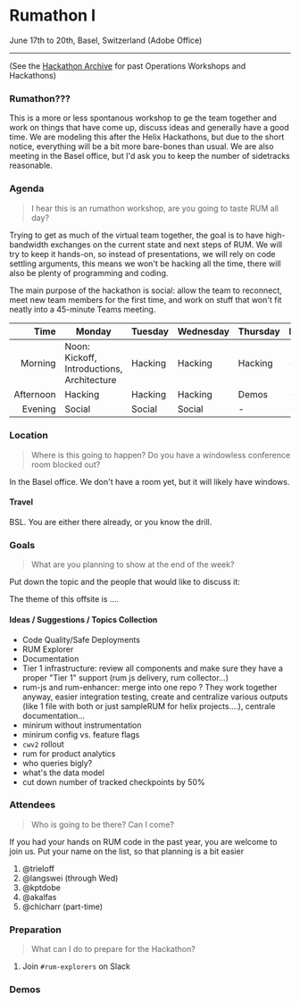 # Rumathon I

June 17th to 20th, Basel, Switzerland (Adobe Office)

---

(See the [Hackathon Archive](./README.md) for past Operations Workshops and Hackathons)

### Rumathon???

This is a more or less spontanous workshop to ge the team together and work on things
that have come up, discuss ideas and generally have a good time. We are modeling this
after the Helix Hackathons, but due to the short notice, everything will be a bit more
bare-bones than usual. We are also meeting in the Basel office, but I'd ask you to
keep the number of sidetracks reasonable.

### Agenda

> I hear this is an rumathon workshop, are you going to taste RUM all day?

Trying to get as much of the virtual team together, the goal is to have high-bandwidth exchanges on the current state and next steps of RUM. We will try to keep it hands-on, so instead
of presentations, we will rely on code settling arguments, this means we won't be hacking all the time, there will also be plenty
of programming and coding.

The main purpose of the hackathon is social: allow the team to reconnect, meet new team members for the first time, and work on
stuff that won't fit neatly into a 45-minute Teams meeting.

|      Time | Monday                                                 | Tuesday | Wednesday | Thursday | Friday  |
| --------: | ------------------------------------------------------ | ------- | --------- | -------- | ------- |
|   Morning | Noon: Kickoff, Introductions, Architecture             | Hacking | Hacking   | Hacking  | -       |
| Afternoon | Hacking                                                | Hacking | Hacking   | Demos    | -       |
|   Evening | Social                                                 | Social  | Social    | -        | -       |

### Location

> Where is this going to happen? Do you have a windowless conference room blocked out?

In the Basel office. We don't have a room yet, but it will likely have windows.

#### Travel

BSL. You are either there already, or you know the drill.

### Goals

> What are you planning to show at the end of the week?

Put down the topic and the people that would like to discuss it:

The theme of this offsite is ....

#### Ideas / Suggestions / Topics Collection

- Code Quality/Safe Deployments
- RUM Explorer
- Documentation
- Tier 1 infrastructure: review all components and make sure they have a proper "Tier 1" support (rum js delivery, rum collector...)
- rum-js and rum-enhancer: merge into one repo ? They work together anyway, easier integration testing, create and centralize various outputs (like 1 file with both or just sampleRUM for helix projects....), centrale documentation...
- minirum without instrumentation
- minirum config vs. feature flags
- `cwv2` rollout
- rum for product analytics
- who queries bigly?
- what's the data model
- cut down number of tracked checkpoints by 50%

### Attendees

> Who is going to be there? Can I come?

If you had your hands on RUM code in the past year, you are welcome to join us. Put your name on the list, so that planning is a bit easier

1. @trieloff
2. @langswei (through Wed)
3. @kptdobe
4. @akalfas
5. @chicharr (part-time)

### Preparation

> What can I do to prepare for the Hackathon?

1. Join `#rum-explorers` on Slack

### Demos
